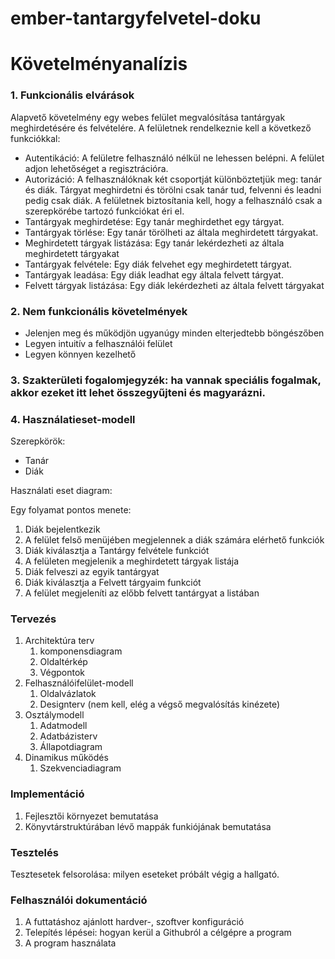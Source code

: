 # ember-tantargyfelvetel-doku

# Követelményanalízis

### 1. Funkcionális elvárások

Alapvető követelmény egy webes felület megvalósítása tantárgyak meghirdetésére és felvételére. A felületnek rendelkeznie kell a következő funkciókkal:

* Autentikáció:
A felületre felhasználó nélkül ne lehessen belépni. A felület adjon lehetőséget a regisztrációra.
* Autorizáció:
A felhasználóknak két csoportját különböztetjük meg: tanár és diák. Tárgyat meghirdetni és törölni csak tanár tud, felvenni és leadni pedig csak diák. A felületnek biztosítania kell, hogy a felhasználó csak a szerepkörébe tartozó funkciókat éri el.
* Tantárgyak meghirdetése:
Egy tanár meghirdethet egy tárgyat.
* Tantárgyak törlése:
Egy tanár törölheti az általa meghirdetett tárgyakat.
* Meghirdetett tárgyak listázása:
Egy tanár lekérdezheti az általa meghirdetett tárgyakat
* Tantárgyak felvétele:
Egy diák felvehet egy meghirdetett tárgyat.
* Tantárgyak leadása:
Egy diák leadhat egy általa felvett tárgyat.
* Felvett tárgyak listázása:
Egy diák lekérdezheti az általa felvett tárgyakat

### 2. Nem funkcionális követelmények

* Jelenjen meg és működjön ugyanúgy minden elterjedtebb böngészőben
* Legyen intuitív a felhasználói felület
* Legyen könnyen kezelhető

### 3. Szakterületi fogalomjegyzék: ha vannak speciális fogalmak, akkor ezeket itt lehet összegyűjteni és magyarázni.
### 4. Használatieset-modell
    
Szerepkörök:

* Tanár
* Diák

Használati eset diagram:

Egy folyamat pontos menete:

1. Diák bejelentkezik
2. A felület felső menüjében megjelennek a diák számára elérhető funkciók
3. Diák kiválasztja a Tantárgy felvétele funkciót
4. A felületen megjelenik a meghirdetett tárgyak listája
5. Diák felveszi az egyik tantárgyat
6. Diák kiválasztja a Felvett tárgyaim funkciót
7. A felület megjeleníti az előbb felvett tantárgyat a listában

### Tervezés

1. Architektúra terv
    1. komponensdiagram
    2. Oldaltérkép
    3. Végpontok
2. Felhasználóifelület-modell
    1. Oldalvázlatok
    2. Designterv (nem kell, elég a végső megvalósítás kinézete)
3. Osztálymodell
    1. Adatmodell
    2. Adatbázisterv
    3. Állapotdiagram
4. Dinamikus működés
    1. Szekvenciadiagram

### Implementáció

1. Fejlesztői környezet bemutatása
2. Könyvtárstruktúrában lévő mappák funkiójának bemutatása

### Tesztelés

Tesztesetek felsorolása: milyen eseteket próbált végig a hallgató.

### Felhasználói dokumentáció

1. A futtatáshoz ajánlott hardver-, szoftver konfiguráció
2. Telepítés lépései: hogyan kerül a Githubról a célgépre a program
3. A program használata
